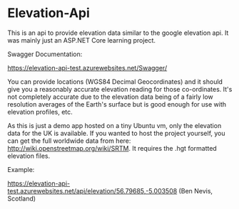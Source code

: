 # Elevation-Api
This is an api to provide elevation data similar to the google elevation api. It was mainly just an ASP.NET Core learning project. 

Swagger Documentation: 

https://elevation-api-test.azurewebsites.net/Swagger/

You can provide locations (WGS84 Decimal Geocordinates) and it should give you a reasonably accurate elevation reading for those co-ordinates. It's not completely accurate due to the elevation data being of a fairly low resolution averages of the Earth's surface but is good enough for use with elevation profiles, etc.

As this is just a demo app hosted on a tiny Ubuntu vm, only the elevation data for the UK is available. If you wanted to host the project yourself, you can get the full worldwide data from here: http://wiki.openstreetmap.org/wiki/SRTM. It requires the .hgt formatted elevation files.

Example:

https://elevation-api-test.azurewebsites.net/api/elevation/56.79685,-5.003508 (Ben Nevis, Scotland) 




